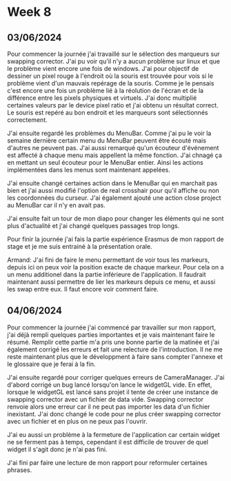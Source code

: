 # Week 8

## 03/06/2024

Pour commencer la journée j'ai travaillé sur le sélection des marqueurs sur swapping corrector. J'ai pu voir qu'il n'y a aucun problème sur linux et que le problème vient encore une fois de windows. J'ai pour objectif de dessiner un pixel rouge à l'endroit où la souris est trouvée pour vois si le problème vient d'un mauvais repérage de la souris. Comme je le pensais c'est encore une fois un problème lié à la réolution de l'écran et de la différence entre les pixels physiques et virtuels. J'ai donc multiplié certaines valeurs par le device pixel ratio et j'ai obtenu un résultat correct. Le souris est repéré au bon endroit et les marqueurs sont sélectionnés correctement.

J'ai ensuite regardé les problèmes du MenuBar. Comme j'ai pu le voir la semaine dernière certain menu du MenuBar peuvent être écouté mais d'autres ne peuvent pas. J'ai aussi remarqué qu'un écouteur d'événement est affecté à chaque menu mais appellent la même fonction. J'ai chnagé ça en mettant un seul écouteur pour le MenuBar entier. Ainsi les actions implémentées dans les menus sont maintenant appelées.

J'ai ensuite changé certaines action dans le MenuBar qui en marchait pas bien et j'ai aussi modifié l'option de real crosshair pour qu'il affiche ou non les coordonnées du curseur. J'ai également ajouté une action close project au MenuBar car il n'y en avait pas.

J'ai ensuite fait un tour de mon diapo pour changer les éléments qui ne sont plus d'actualité et j'ai changé quelques passages trop longs.

Pour finir la journée j'ai fais la partie expérience Erasmus de mon rapport de stage et je me suis entrainé à la présentation orale.

Armand:
J'ai fini de faire le menu permettant de voir tous les markeurs, depuis ici on peux voir la position exacte de chaque markeur.
Pour cela on a un menu additionel dans la partie inférieure de l'application.
Il faudrait maintenant aussi permettre de lier les markeurs depuis ce menu, et aussi les swap entre eux. Il faut encore voir comment faire.

## 04/06/2024

Pour commencer la journée j'ai commencé par travailler sur mon rapport, j'ai déjà rempli quelques parties importantes et je vais maintenant faire le résumé. Remplir cette partie m'a pris une bonne partie de la matinée et j'ai également corrigé les erreurs et fait une relecture de l'introduction. Il ne me reste maintenant plus que le développment à faire sans compter l'annexe et le glossaire que je ferai à la fin.

J'ai ensuite regardé pour corriger quelques erreurs de CameraManager. J'ai d'abord corrigé un bug lancé lorsqu'on lance le widgetGL vide. En effet, lorsque le widgetGL est lancé sans projet il tente de créer une instance de swapping corrector avec un fichier de data vide. Swapping corrector renvoie alors une erreur car il ne peut pas importer les data d'un fichier inexistant. J'ai donc changé le code pour ne plus créer swapping corrector avec un fichier et en plus on ne peux pas l'ouvrir.  

J'ai eu aussi un problème à la fermeture de l'application car certain widget ne se ferment pas à temps, cependant il est difficile de trouver de quel widget il s'agit donc je n'ai pas fini.

J'ai fini par faire une lecture de mon rapport pour reformuler certaines phrases.  